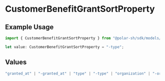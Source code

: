 # CustomerBenefitGrantSortProperty

## Example Usage

```typescript
import { CustomerBenefitGrantSortProperty } from "@polar-sh/sdk/models/components";

let value: CustomerBenefitGrantSortProperty = "-type";
```

## Values

```typescript
"granted_at" | "-granted_at" | "type" | "-type" | "organization" | "-organization"
```